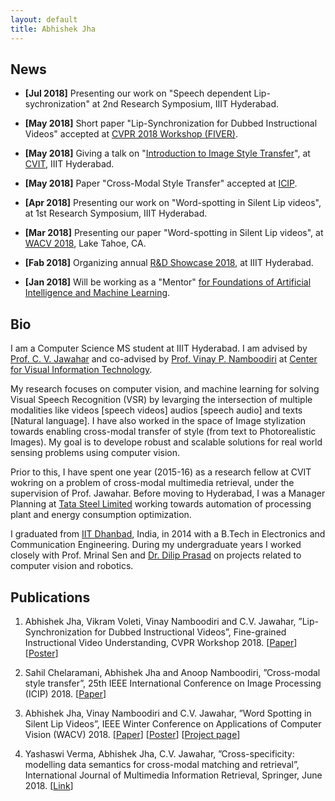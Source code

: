 ```yaml
---
layout: default
title: Abhishek Jha
---
```



## News

- **\[Jul 2018\]** Presenting our work on "Speech dependent Lip-sychronization" at 2nd Research Symposium, IIIT Hyderabad.

- **\[May 2018\]** Short paper "Lip-Synchronization for Dubbed Instructional Videos" accepted at [CVPR 2018 Workshop (FIVER)](http://fiver.eecs.umich.edu/).

- **\[May 2018\]** Giving a talk on "[Introduction to Image Style Transfer](/data/intro_to_photorealistic_Image_stylization.pdf)", at [CVIT](http://cvit.iiit.ac.in), IIIT Hyderabad.

- **\[May 2018\]** Paper "Cross-Modal Style Transfer" accepted at [ICIP](https://2018.ieeeicip.org/).

- **\[Apr 2018\]** Presenting our work on "Word-spotting in Silent Lip videos", at 1st Research Symposium, IIIT Hyderabad.

- **\[Mar 2018\]** Presenting our paper "Word-spotting in Silent Lip videos", at [WACV 2018](http://wacv18.wacv.net/), Lake Tahoe, CA.

- **\[Fab 2018\]** Organizing annual [R&D Showcase 2018](https://iiit.ac.in/randd/), at IIIT Hyderabad.

- **\[Jan 2018\]** Will be working as a "Mentor" [for Foundations of Artificial Intelligence and Machine Learning](https://www.talentsprint.com/aiml.dpl).


## Bio

I am a Computer Science MS student at IIIT Hyderabad. I am advised by [Prof. C. V. Jawahar](http://faculty.iiit.ac.in/~jawahar/) and co-advised by [Prof. Vinay P. Namboodiri](https://www.cse.iitk.ac.in/users/vinaypn/) at [Center for Visual Information Technology](http://cvit.iiit.ac.in/).

My research focuses on computer vision, and machine learning for solving Visual Speech Recognition (VSR) by levarging the intersection of multiple modalities like videos \[speech videos\] audios \[speech audio\] and texts \[Natural language\].  I have also worked in the space of Image stylization towards enabling cross-modal transfer of style (from text to Photorealistic Images). My goal is to develope robust and scalable solutions for real world sensing problems using computer vision.


Prior to this, I have spent one year (2015-16) as a research fellow at CVIT wokring on a problem of cross-modal multimedia retrieval, under the supervision of Prof. Jawahar. Before moving to Hyderabad, I was a Manager Planning at [Tata Steel Limited](http://tatasteel.com/) working towards automation of processing plant and energy consumption optimization.

I graduated from [IIT Dhanbad](http://iitism.ac.in), India, in 2014 with a B.Tech in Electronics and Communication Engineering. During my undergraduate years I worked closely with Prof. Mrinal Sen and [Dr. Dilip Prasad](https://sites.google.com/site/dilipprasad/) on projects related to computer vision and robotics.




## Publications


1. Abhishek Jha, Vikram Voleti, Vinay Namboodiri and C.V. Jawahar, ”Lip-Synchronization for Dubbed Instructional Videos”, Fine-grained Instructional Video Understanding, CVPR Workshop 2018. \[[Paper](http://fiver.eecs.umich.edu/abstracts/CVPRW_2018_FIVER_A_Jha.pdf)\] \[[Poster](https://drive.google.com/file/d/19eTyXoDtKo_txxRRylg0mM9oQS7iKVaQ/view?usp=sharing)\]


2. Sahil Chelaramani, Abhishek Jha and Anoop Namboodiri, ”Cross-modal style transfer”, 25th IEEE International Conference on Image Processing (ICIP) 2018. \[[Paper](https://drive.google.com/file/d/1lT8HNGrsUio9MW87XNattaUz5hsBkXYO/view?usp=sharing)\]


3. Abhishek  Jha,  Vinay  Namboodiri  and  C.V.  Jawahar,  ”Word  Spotting  in  Silent  Lip  Videos”,  IEEE  Winter
Conference on Applications of Computer Vision (WACV) 2018. \[[Paper](https://cvit.iiit.ac.in/images/ConferencePapers/2018/Word-Spotting-in-Silent-Lip-Videos.pdf)\] \[[Poster](https://drive.google.com/file/d/1XAE6gRhy2terH2DOmg87uEzpXzSDZgTk/view?usp=sharing)\] \[[Project page](https://cvit.iiit.ac.in/research/projects/cvit-projects/lip-word-spotting)\]


4. Yashaswi Verma, Abhishek Jha, C.V. Jawahar, ”Cross-specificity:  modelling data semantics for cross-modal
matching and retrieval”, International Journal of Multimedia Information Retrieval, Springer, June 2018. \[[Link](https://link.springer.com/article/10.1007/s13735-017-0138-7)\]

<!---
## Typography

# This is a [**link**](http://google.com). Something *italics* and something **bold**.

Here is a table

Year | Award | Category
-----|-------|--------
2014 | Emmy  | Won Outstanding Lead Actor in a miniseries or a movie
2015 | BAFTA | Nominated for Best Leading Actor for Sherlock
2014 | Satellite | Won Best Actor miniseries or television film

Here is a horizontal rule

---

Here is a blockquote

> To a great mind, nothing is little

## References

* Foo Bar: Head of Department, Placeholder Names, Lorem
* John Doe: Associate Professor, Department of Computer Science, Ipsum
-->
